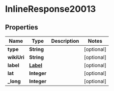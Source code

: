 # InlineResponse20013

## Properties
Name | Type | Description | Notes
------------ | ------------- | ------------- | -------------
**type** | **String** |  |  [optional]
**wikiUri** | **String** |  |  [optional]
**label** | [**Label**](Label.md) |  |  [optional]
**lat** | **Integer** |  |  [optional]
**_long** | **Integer** |  |  [optional]
